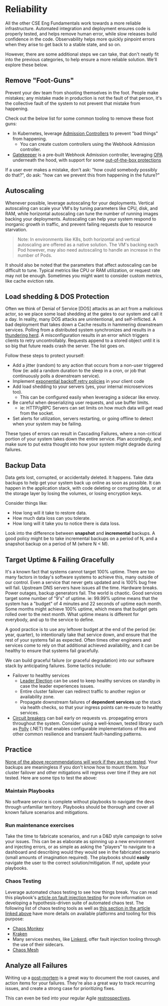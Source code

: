 # Reliability

All the other CSE Eng Fundamentals work towards a more reliable infrastructure. Automated integration and deployment ensures code is properly tested, and helps remove human error, while slow releases build confidence in the code. Observability helps more quickly pinpoint errors when they arise to get back to a stable state, and so on.

However, there are some additional steps we can take, that don't neatly fit into the previous categories, to help ensure a more reliable solution. We'll explore these below.

## Remove "Foot-Guns"

Prevent your dev team from shooting themselves in the foot. People make mistakes; any mistake made in production is not the fault of that person, it's the collective fault of the system to not prevent that mistake from happening.

Check out the below list for some common tooling to remove these foot guns:

* In Kubernetes, leverage [Admission Controllers](https://kubernetes.io/docs/reference/access-authn-authz/admission-controllers/) to prevent "bad things" from happening.
  * You can create custom controllers using the Webhook Admission controller.
* [Gatekeeper](https://github.com/open-policy-agent/gatekeeper) is a pre-built Webhook Admission controller, leveraging [OPA](https://github.com/open-policy-agent/opa) underneath the hood, with support for some [out-of-the-box protections](https://github.com/open-policy-agent/gatekeeper-library/tree/master/library)

If a user ever makes a mistake, don't ask: "how could somebody possibly do that?", do ask: "how can we prevent this from happening in the future?"

## Autoscaling

Whenever possible, leverage autoscaling for your deployments. Vertical autoscaling can scale your VM's by tuning parameters like CPU, disk, and RAM, while horizontal autoscaling can tune the number of running images backing your deployments. Autoscaling can help your system respond to inorganic growth in traffic, and prevent failing requests due to resource starvation.

> Note: In environments like K8s, both horizontal and vertical autoscaling are offered as a native solution. The VM's backing each Pod however, may also need autoscaling to handle an increase in the number of Pods.

It should also be noted that the parameters that affect autoscaling can be difficult to tune. Typical metrics like CPU or RAM utilization, or request rate may not be enough. Sometimes you might want to consider custom metrics, like cache eviction rate.

## Load shedding & DOS Protection

Often we think of Denial of Service [DOS] attacks as an act from a malicious actor, so we place some load shedding at the gates to our system and call it a day. In reality, many DOS attacks are unintentional, and self-inflicted. A bad deployment that takes down a Cache results in hammering downstream services. Polling from a distributed system synchronizes and results in a [thundering herd](https://en.wikipedia.org/wiki/Thundering_herd_problem). A misconfiguration results in an error which triggers clients to retry uncontrollably. Requests append to a stored object until it is so big that future reads crash the server. The list goes on.

Follow these steps to protect yourself:

* Add a jitter (random) to any action that occurs from a non-user triggered flow (ie: add a random duration to the sleep in a cron, or job that continuously polls a downstream service).
* Implement [exponential backoff retry policies](https://en.wikipedia.org/wiki/Exponential_backoff) in your client code
* Add load shedding to your servers (yes, your internal microservices too).
  * This can be configured easily when leveraging a sidecar like envoy.
* Be careful when deserializing user requests, and use buffer limits.
  * ie: HTTP/gRPC Servers can set limits on how much data will get read from the socket.
* Set alerts for utilization, servers restarting, or going offline to detect when your system may be failing.

These types of errors can result in Cascading Failures, where a non-critical portion of your system takes down the entire service. Plan accordingly, and make sure to put extra thought into how your system might degrade during failures.

## Backup Data

Data gets lost, corrupted, or accidentally deleted. It happens. Take data backups to help get your system back up online as soon as possible. It can happen in the application stack, with code deleting or corrupting data, or at the storage layer by losing the volumes, or losing encryption keys.

Consider things like:

* How long will it take to restore data.
* How much data loss can you tolerate.
* How long will it take you to notice there is data loss.

Look into the difference between **snapshot** and **incremental** backups. A good policy might be to take incremental backups on a period of N, and a snapshot backup on a period of M (where N < M).

## Target Uptime & Failing Gracefully

It's a known fact that systems cannot target 100% uptime. There are too many factors in today's software systems to achieve this, many outside of our control. Even a service that never gets updated and is 100% bug free will fail. Upstream DNS servers have issues all the time. Hardware breaks. Power outages, backup generators fail. The world is chaotic. Good services target some number of "9's" of uptime. ie: 99.99% uptime means that the system has a "budget" of 4 minutes and 22 seconds of uptime each month. Some months might achieve 100% uptime, which means that budget gets rolled over to the next month. What uptime means is different for everybody, and up to the service to define.

A good practice is to use any leftover budget at the end of the period (ie: year, quarter), to intentionally take that service down, and ensure that the rest of your systems fail as expected. Often times other engineers and services come to rely on that additional achieved availability, and it can be healthy to ensure that systems fail gracefully.

We can build graceful failure (or graceful degradation) into our software stack by anticipating failures. Some tactics include:

* Failover to healthy services
  * [Leader Election](https://en.wikipedia.org/wiki/Leader_election) can be used to keep healthy services on standby in case the leader experiences issues.
  * Entire cluster failover can redirect traffic to another region or availability zone.
  * Propagate downstream failures of **dependent services** up the stack via health checks, so that your ingress points can re-route to healthy services.
* [Circuit breakers](https://techblog.constantcontact.com/software-development/circuit-breakers-and-microservices/#:~:text=The%20Circuit%20breaker%20pattern%20helps,unavailable%20or%20have%20high%20latency.) can bail early on requests vs. propagating errors throughout the system.
  Consider using a well-known, tested library such as [Polly](https://github.com/App-vNext/Polly) (.NET) that enables configurable implementations of this and other common resilience and transient fault-handling patterns.

## Practice

[None of the above recommendations will work if they are not tested](https://thinkmeta.net/2010/11/06/what-is-an-untested-dr-plan-worth/). Your backups are meaningless if you don't know how to mount them. Your cluster failover and other mitigations will regress over time if they are not tested. Here are some tips to test the above:

### Maintain Playbooks

No software service is complete without playbooks to navigate the devs through unfamiliar territory. Playbooks should be thorough and cover all known failure scenarios and mitigations.

### Run maintenance exercises

Take the time to fabricate scenarios, and run a D&D style campaign to solve your issues. This can be as elaborate as spinning up a new environment and injecting errors, or as simple as asking the "players" to navigate to a dashboard and describing would they would see in the fabricated scenario (small amounts of imagination required). The playbooks should **easily** navigate the user to the correct solution/mitigation. If not, update your playbooks.

### Chaos Testing

Leverage automated chaos testing to see how things break. You can read this playbook's [article on fault injection testing](../automated-testing/fault-injection-testing/README.md) for more information on developing a hypothesis-driven suite of automated chaos test. The following list of chaos testing tools as well as [this section in the article linked above](../automated-testing/fault-injection-testing/README.md#chaos) have more details on available platforms and tooling for this purpose:

* [Chaos Monkey](https://netflix.github.io/chaosmonkey/)
* [Kraken](https://github.com/cloud-bulldozer/kraken)
* Many services meshes, like [Linkerd](https://linkerd.io/2/features/fault-injection/), offer fault injection tooling through the use of their sidecars.
* [Chaos Mesh](https://github.com/chaos-mesh/chaos-mesh)

## Analyze all Failures

Writing up a [post-mortem](https://en.wikipedia.org/wiki/Postmortem_documentation) is a great way to document the root causes, and action items for your failures. They're also a great way to track recurring issues, and create a strong case for prioritizing fixes.

This can even be tied into your regular Agile [restrospectives](../agile-development/core-expectations/README.md).
